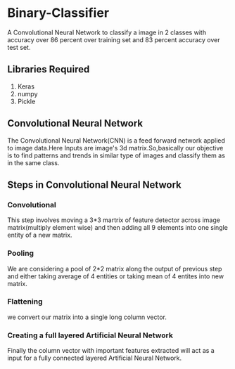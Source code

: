 # Binary-Classifier
A Convolutional Neural Network to classify a image in 2 classes with accuracy over 86 percent over training set and 83 percent accuracy over test set.
 ## Libraries Required
1. Keras
2. numpy
3. Pickle
## Convolutional Neural Network
The Convolutional Neural Network(CNN) is a feed forward network applied to image data.Here Inputs are image's 3d matrix.So,basically our objective is to find patterns and trends in similar type of images and classify them as in the same class.
## Steps in Convolutional Neural Network
### Convolutional
This step involves moving a 3*3 martrix of feature detector across image matrix(multiply element wise) and then adding all 9 elements into one single entity of a new matrix. 
### Pooling
We are considering a pool of 2*2 matrix along the output of previous step and either taking average of 4 entities or taking mean of 4 entites into new matrix.
### Flattening
we convert our matrix into a single long column vector.
### Creating a full layered Artificial Neural Network 
Finally the column vector with important features extracted will act as a input for a fully connected layered Artificial Neural Network.
